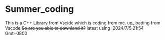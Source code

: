 # Summer_coding
This is a C++ Library from Vscide which is coding from me.
up_loading from Vscode
~~So are you able to downland it?~~
latest using :2024/7/5 21:54 Gmt+0800
